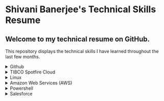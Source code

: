 <h1> Shivani Banerjee's Technical Skills Resume </h1>

<h2> Welcome to my technical resume on GitHub. </h2>

This repository displays the technical skills I have learned throughout the last few months. 

<details><summary>Github</summary>
     <ul>
          <b>First Day on GitHub</b>
          <li>Introduction to GitHub and its uses</li>
          <li>Communicating using Markdown</li>
          <li>Uploading your project on GitHub</li>
<p>In summary, this course has taught me how to navigate around GitHub. The navigation was focused on uploading files with data that was on my local desktop. Furthermore, it taught me how to communicate with other users to do group projects that are shared as well as utilizing my own text formatting. More information on this course can be found <a href="https://lab.github.com/githubtraining/paths/first-day-on-github">here.</a> </p>
          <br />
          <img src="FirstDay.png" alt="Proof of Completion" width="200" height="150" border="2" />
          <br />
          <b>First Week on GitHub</b>
          <li>GitHub Pages</li>
          <li>Reviewing pull requests</li>
          <li>Managing merge conflicts</li>
          <li>Securing your workflows</li>
<p>In summary, this course has taught me how to utilize uploading a project onto GitHub in a systematic manner. This is useful because I learned how maximize my utility within my projects by using pull requests to see the on going progress. Additionally, I now know how to use Github to be more efficient with unique workflows - both business and personal wise. This is also useful for others to view my learning curve when viewing my projects - in an organized secure manner. Through personalizing my pages I can create an online database to store all my files where others can benefit from too. The course is further detailed when clicked <a href="https://lab.github.com/githubtraining/paths/first-week-on-github">here.</a></p>
          <br />
          <img src="FirstWeek.png" alt="Proof of Completion" width="200" height="150" border="2" />
     </ul>
  </details>
  <details><summary>TIBCO Spotfire Cloud</summary>
     <ul>
          <b>Well Analysis Dashboard</b>
          <li>Import multiple tables from multiple sources</li>
          <li>Able to script ironPython for advanced abilities</li>
          <li>Able to create visualizations to easily aggregate data</li>
<p>I was introduced to TIBCO Spotfire at the start of my summer internship in 2019. With no prior experience, I was able to create a dashboard template that would benefit multiple clients. Using those skills, I was able to create another dashbaord using public data available on IHS Markit. The data source in this instance is a flat file from Excel. The reason why I built a dashbaord on Spotfire was because I was able to pull out the specific data I wanted without going through millions of values in a table. In the video, I was able to take only 2 columns to visually locate where different wells are on a map - all within one click of a button. To see a demo of my dashboard, please click <a href="https://youtu.be/XMkqa9U6uO0">here.</a></p>
          <br />
          <img src="home.png" alt="Proof of Completion" width="300" height="150" border="2" />
          <img src="summary.png" alt="Proof of Completion" width="300" height="150" border="2" />
          <img src="analysis.png" alt="Proof of Completion" width="300" height="150" border="2" />
   </ul>
  </details>
  <details><summary>Linux</summary>
     <ul>
          <b>LinuxAcademy LPI Linux Certification</b>
          <li>Linux and open-source operating systems</li>
          <li>Navigating around Linux</li>
          <li>Security and file permissions</li>
<p>This course was a 16-hour path towards learning the foundation of understanding and utilizing Linux. Not only did it teach me the importance and growth Linux is impacting with many businesses, but also how to use Linux for personal repositories. Understanding the command line facinated me to learn how to engage with my host device (personal laptop) to be of further use. The labs provided through the course included, but wasn't limited to, finding and searching for hardware information, looking for specific data in files or managing libraries on my desktop. I went ahead and challenged my Linux skills to help a Schlumberger employee to download multiple versions of different softwares (e.g. Petrel, Studio) to help him save space on his laptop, but still remain access to all his past projects.</p>
          <br />
          <img src="linuxEssentials.jpeg" alt="Proof of Completion" width="200" height="150" border="2" />
          <br/>
          <b>Algo VPN using Digital Ocean</b>
          <li>Use Linux on Oracle's VirtualBox</li>
          <li>Connect Ubuntu with Oracle's VirtualBox</li>
          <li>Created a VPN network using DigitalOcean</li>
<p>The following pictures prove my sucess in configuring my own Algo VPN using DigitalOcean. This Linux system not only allowed me to create a virtual disk image on a Linux system, but also share files within my personal laptop and my virtual disk. Through creating my own cloud on DigitalOcean, I deploed my own Algo VPN server.Self-hosting this VPN taught me how to deploy my own private key as well.  Thus, I created a safe environment for my own network use.</p>
          <img src="done.PNG" alt="Proof of Completion" width="250" height="150" border="2" />
          <img src="proof of connection.PNG" alt="Proof of Completion" width="250" height="150" border="2" />
          <img src="congrats.PNG" alt="Proof of Completion" width="250" height="150" border="2" />
   </ul>
  </details>
   <details><summary>Amazon Web Services (AWS)</summary>
     <ul>
          <b>LinuxAcademy AWS Essentials Certification</b>
          <li>Mavigate around the AWS console</li>
          <li>Manage access to roles, groups and users</li>
          <li>Utilize the different services AWS has to offer</li>
<p>This course was a 15-hour path towards learning the foundation of understanding and utilizing AWS. With no prior experience with using AWS, I have completed the classes, hands-on-labs and multiple quizzes to test my ability of creating and managing Database services, Storage services, and Instances. Additionally, I now understand how to manage notifications, CloudWatch and Lambda with emphasise to Route 53 and auto scaling.</p>
          <br />
          <img src="aws.png" alt="Proof of Completion" width="200" height="150" border="2" />
          <br/>
          <b>VPNs using AWS</b>
          <li>Created an E2 AWS console</li>
          <li>Created a Virtual Private Cloud with Internet Gateways</li>
          <li>Utilized IAM (Identity and Access Management)</li>
<p>Simlarly to the Algo VPN I created using DigitalOcean, I was able to create my own Algo VPN Server, and deploy it in the AWS cloud host. However, this time I did this in two different ways. The first way was very similar to how I deployed my own Algo VPN server onto the DigitalOcean cloud, however this time I deployed it on an AWS cloud. Additionally, the other way I created my second personal VPN was by using an EC2 instance and an OpenVPN. After configuring my EC2 instance, creating security groups and creating an elastic IP I was able to disable public access to the VPN allowing only the users I created to use the private, safe network.</p>
          <img src="awsconsole.png" alt="Proof of Completion" width="250" height="150" border="2" />
          <img src="e2instance.png" alt="Proof of Completion" width="250" height="150" border="2" />
          <img src="awsdescription.png" alt="Proof of Completion" width="250" height="150" border="2" />
          <img src="AWSconnection.png" alt="Proof of Completion" width="250" height="150" border="2" />
   </ul>
  </details>
   <details><summary>Powershell</summary>
     <ul>
          <b>Powershell 5 Essentials Course</b>
          <li>Using basic and complex commands</li>
          <li>Exploring automation</li>
          <li>Able to create visualizations to easily aggregate data</li>
<p>This course allowed me to not only understand what Powershell is, but also the basic navigations and capabilities. This course was provided on LinkedIn Leaning and assisted me with labs and assignments to master simple navigation and utilizing the actual software like the help system, snap-ins and remote management. </p>
          <br />
          <img src="powershell.png" alt="Proof of Completion" width="300" height="250" border="2" />
   </ul>
  </details>
   <details><summary>Salesforce</summary>
     <ul>
          <b>Trailhead Salesforce Admin Beginner Course</b>
          <li>Data modeling, management and aggregation</li>
          <li>Working in favor of client preferences</li>
          <li>Understand and make use of lightening experience</li>
<p>This interactive course consisted of labs and quizzes to help me master the Salesforce Platform. With only ever migrating data from Salesforce onto Spotfire, it was very interesting to know how to create dashboards with visual analytics within the platform itself. Furthermore, I was able to take advantage of the basic feautures of Salesforce and customize them from an Admin standpoint. I was able to work through the challenges to customize the desktop AND mobile templates to include advanced features such as quick action buttons, dynamic help menus, personable reports from data that I imported and/ or exported to/ from the Salesforce system.</p>
          <br />
          <img src="salesforce.png" alt="Proof of Completion" width="200" height="75" border="2" />
   </ul>
  </details>

